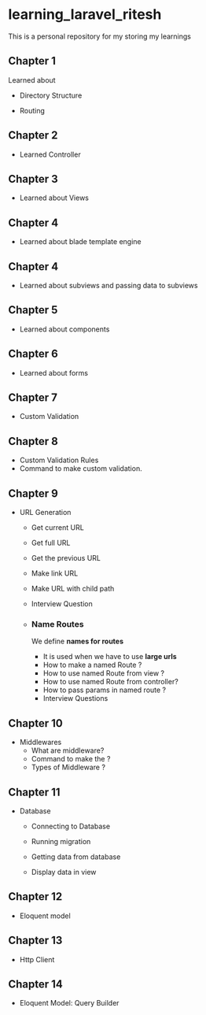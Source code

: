 # learning_laravel_ritesh

This is a personal repository for my storing my learnings

## Chapter 1

Learned about

- Directory Structure

- Routing

## Chapter 2

- Learned Controller

## Chapter 3

- Learned about Views

## Chapter 4

- Learned about blade template engine

## Chapter 4

- Learned about subviews and passing data to subviews

## Chapter 5

- Learned about components

## Chapter 6

- Learned about forms

## Chapter 7

- Custom Validation

## Chapter 8

- Custom Validation Rules
- Command to make custom validation.

## Chapter 9

- URL Generation
  
  - Get current URL
  
  - Get full URL
  
  - Get the previous URL
  
  - Make link URL
  
  - Make URL with child path
  
  - Interview Question
  
  - ### Name Routes
    
    We define **names for routes** 
    
    - It is used when we have to use **large urls**
    - How to make a named Route ?
    - How to use named Route from view ?
    - How to use named Route from controller?
    - How to pass params in named route ?
    - Interview Questions

## Chapter 10

- Middlewares
  - What are middleware?
  - Command to make the ?
  - Types of Middleware ?

## Chapter 11

- Database
  
  - Connecting to Database
  
  - Running migration
  
  - Getting data from database
  
  - Display data in view

## Chapter 12

- Eloquent model

## Chapter 13

- Http Client

## Chapter 14

- Eloquent Model: Query Builder
